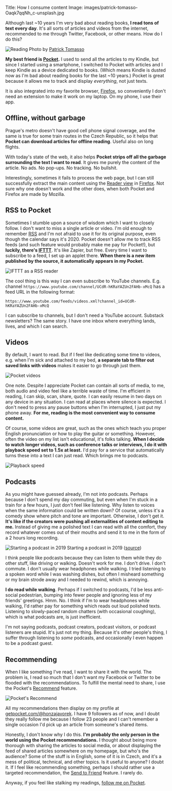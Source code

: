 Title: How I consume content
Image: images/patrick-tomasso-Oaqk7qqNh_c-unsplash.jpg


Although last ~10 years I'm very bad about reading books, **I read tons of text every day**. It's all sorts of articles and videos from the internet, recommended to me through Twitter, Facebook, or other means. How do I do this?

![Reading]({static}/images/patrick-tomasso-Oaqk7qqNh_c-unsplash.jpg)
Photo by [Patrick Tomasso](https://unsplash.com/@impatrickt)

**My best friend is [Pocket](https://getpocket.com/).** I used to send all the articles to my Kindle, but since I started using a smartphone, I switched to Pocket with articles and I keep Kindle as a device dedicated to books. (Which means Kindle is dusted now as I'm bad about reading books for the last ~10 years.) Pocket is great because it allows me to track and display _everything_, not just texts.

It is also integrated into my favorite browser, [Firefox](https://www.mozilla.org/firefox/), so conveniently I don't need an extension to make it work on my laptop. On my phone, I use their app.


## Offline, without garbage

Prague's metro doesn't have good cell phone signal coverage, and the same is true for some train routes in the Czech Republic, so it helps that **Pocket can download articles for offline reading**. Useful also on long flights.

With today's state of the web, it also helps **Pocket strips off all the garbage surrounding the text I want to read**. It gives me purely the content of the article. No ads. No pop-ups. No tracking. No bullshit.

Interestingly, sometimes it fails to process the web page, but I can still successfully extract the main content using the [Reader view](https://support.mozilla.org/en-US/kb/firefox-reader-view-clutter-free-web-pages) in [Firefox](https://www.mozilla.org/firefox/). Not sure why one doesn't work and the other does, when both Pocket and Firefox are made by Mozilla.


## RSS to Pocket

Sometimes I stumble upon a source of wisdom which I want to closely follow. I don't want to miss a single article or video. I'm old enough to remember [RSS](https://en.wikipedia.org/wiki/RSS) and I'm not afraid to use it for its original purpose, even though the calendar says it's 2020. Pocket doesn't allow me to track RSS feeds (and such feature would probably make me pay for Pocket!), but **luckily, there's [IFTTT](https://ifttt.com/)**. It's like Zapier, but free. Every time I want to subscribe to a feed, I set up an applet there. **When there is a new item published by the source, it automatically appears in my Pocket.**

![IFTTT as a RSS reader]({static}/images/pocket-ifttt.png)

The cool thing is this way I can even subscribe to YouTube channels. E.g. channel `https://www.youtube.com/channel/UCdR-hKRaYAZUn2FAHb-xMcQ` has a feed URL in the following format:

```
https://www.youtube.com/feeds/videos.xml?channel_id=UCdR-hKRaYAZUn2FAHb-xMcQ
```

I can subscribe to channels, but I don't need a YouTube account. Substack newsletters? The same story. I have one inbox where everything lands, lives, and which I can search.


## Videos

By default, I want to read. But if I feel like dedicating some time to videos, e.g. when I'm sick and attached to my bed, **a separate tab to filter out saved links with videos** makes it easier to go through just them.

![Pocket videos]({static}/images/pocket-videos.jpg)

One note. Despite I appreciate Pocket can contain all sorts of media, to me, both audio and video feel like a terrible waste of time. I'm efficient in reading, I can skip, scan, share, quote. I can easily resume in two days on any device in any situation. I can read at places where silence is expected. I don't need to press any pause buttons when I'm interrupted, I just put my phone away. **For me, reading is the most convenient way to consume content.**

Of course, some videos are great, such as the ones which teach you proper English pronunciation or how to play the guitar or something. However, often the video on my list isn't educational, it's folks talking. **When I decide to watch longer videos, such as conference talks or interviews, I do it with playback speed set to 1.5x at least.** I'd pay for a service that automatically turns these into a text I can just read. Which brings me to podcasts.

![Playback speed]({static}/images/playback-speed.png)


## Podcasts

As you might have guessed already, I'm not into podcasts. Perhaps because I don't spend my day commuting, but even when I'm stuck in a train for a few hours, I just don't feel like listening. Why listen to voices when the same information could be written down? Of course, unless it's a comedy show where pitch and tone are important. Otherwise, I don't get it. **It's like if the creators were pushing all externalities of content editing to me.** Instead of giving me a polished text I can read with all the comfort, they record whatever comes out of their mouths and send it to me in the form of a 2 hours long recording.

![Starting a podcast in 2019]({static}/images/podcast-2019.gif)
Starting a podcast in 2019 ([source](https://twitter.com/MCamerlengo/status/1185376018808430596))

I think people like podcasts because they can listen to them while they do other stuff, like driving or walking. Doesn't work for me. I don't drive. I don't commute. I don't usually wear headphones while walking. I tried listening to a spoken word while I was washing dishes, but often I misheard something or my brain strode away and I needed to rewind, which is annoying.

**I do read while walking**. Perhaps if I switched to podcasts, I'd be less anti-social pedestrian, bumping into fewer people and ignoring less of my friends' greetings. Hmm. No. I think if I'm to wear headphones while walking, I'd rather pay for something which reads out loud polished texts. Listening to slowly-paced random chatters (with occasional coughing), which is what podcasts are, is just inefficient.

I'm not saying podcasts, podcast creators, podcast visitors, or podcast listeners are stupid. It's just not my thing. Because it's other people's thing, I suffer through listening to _some_ podcasts, and occasionally I even happen to be a podcast guest.


## Recommending

When I like something I've read, I want to share it with the world. The problem is, I read so much that I don't want my Facebook or Twitter to be flooded with the recommendations. To fulfill the mental need to share, I use the Pocket's [Recommend](https://help.getpocket.com/article/901-recommending-items-on-pocket) feature.

![Pocket's Recommend]({static}/images/pocket-recommend.png)

All my recommendations then display on my profile at [getpocket.com/@honzajavorek](https://getpocket.com/@honzajavorek). I have 9 followers as of now, and I doubt they really follow me because I follow 23 people and I can't remember a single occasion I'd pick up an article from someone's shared items.

Honestly, I don't know why I do this. **I'm probably the only person in the world using the Pocket recommendations.** I thought about being more thorough with sharing the articles to social media, or about displaying the feed of shared articles somewhere on my homepage, but who's the audience? Some of the stuff is in English, some of it is in Czech, and it's a mess of political, technical, and other topics. Is it useful to anyone? I doubt it. If I feel like recommending something, perhaps I should rather use a targeted recommendation, the [Send to Friend](https://help.getpocket.com/article/1052-sharing-items-with-others-using-send-to-friend) feature. I rarely do.

Anyway, if you feel like stalking my readings, [follow me on Pocket](https://getpocket.com/@honzajavorek).
